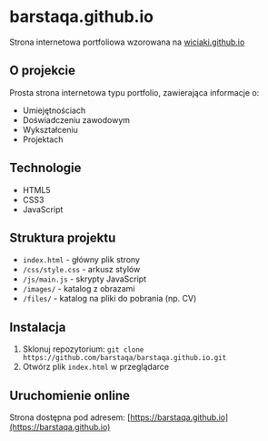# barstaqa.github.io

Strona internetowa portfoliowa wzorowana na [wiciaki.github.io](https://wiciaki.github.io)

## O projekcie
Prosta strona internetowa typu portfolio, zawierająca informacje o:
- Umiejętnościach
- Doświadczeniu zawodowym
- Wykształceniu
- Projektach

## Technologie
- HTML5
- CSS3
- JavaScript

## Struktura projektu
- `index.html` - główny plik strony
- `/css/style.css` - arkusz stylów
- `/js/main.js` - skrypty JavaScript
- `/images/` - katalog z obrazami
- `/files/` - katalog na pliki do pobrania (np. CV)

## Instalacja
1. Sklonuj repozytorium: `git clone https://github.com/barstaqa/barstaqa.github.io.git`
2. Otwórz plik `index.html` w przeglądarce

## Uruchomienie online
Strona dostępna pod adresem: [https://barstaqa.github.io](https://barstaqa.github.io)